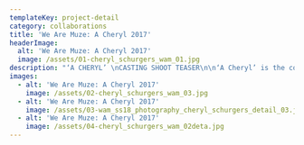 ```yaml
---
templateKey: project-detail
category: collaborations
title: 'We Are Muze: A Cheryl 2017'
headerImage:
  alt: 'We Are Muze: A Cheryl 2017'
  image: /assets/01-cheryl_schurgers_wam_01.jpg
description: "‘A CHERYL’ \nCASTING SHOOT TEASER\n\n‘A Cheryl’ is the concept We Are Muze has been developing in collaboration with the photographer and muse Cheryl Schurgers. The shoot of the casting for Cheryl lookalikes took place on July 6th 2017 at the wonderful\_Studio 13\_in Amsterdam.\nEleven girls\_were reached out to via\_the casting call poster\_and were then selected to participate in the official casting shoot. At the casting, each of them had to imitate Cheryl both in looks and the way they acted.\n\nInstructed to come all in black, the participants were then invited to enter the world of Cheryl and We Are Muze by dressing in the SS18 pieces of BYBROWN, Electric Co, Jessica Joyce and LoveLuha.\nUnder the direction of Cheryl herself, the girls\_were instructed to perform\_four different acts, each of which\_represented a translation of the alter ego theme by the We Are Muze designers.\n\nThe casting could not go without the jury, who, with their critical eye, observed the acts and decided who is good enough to be a Cheryl and perform at the next stage of the project.\n\nThe whole process of the casting and the shooting was filmed by\_Julius Thissen, whose work was a key element in the We Are Muze presentation on September 27th 2017 in Atelier Neérlandais during Paris Fashion Week. As well the editorial of this not so usual casting will be exhibited during the same presentation next to another ‘A CHERYL’ casting as performance with French Cheryl lookalikes and Cheryl Schurgers herself.\n\nSpecial thanks to the whole team:\nCheryls: Agata, Annemarijn, Grace, Elise, Eva, Ise, Karla, Mélina, Romee, Sanne and Teddy\LPhotography and direction: Cheryl Schurgers\LFilming: Julius Thissen\LMake-up and hair: Kira Kroegman and Selkan Baran\LAssistants: Janina Volkmer, Karla Vincheva and Mélina Dubois\LDesigns: BYBROWN, Electric Co, Jessica Joyce, LoveLuha and Peterson & Stoop\nCreative direction & concept – Conny Groenewegen"
images:
  - alt: 'We Are Muze: A Cheryl 2017'
    image: /assets/02-cheryl_schurgers_wam_03.jpg
  - alt: 'We Are Muze: A Cheryl 2017'
    image: /assets/03-wam_ss18_photography_cheryl_schurgers_detail_03.jpg
  - alt: 'We Are Muze: A Cheryl 2017'
    image: /assets/04-cheryl_schurgers_wam_02deta.jpg
---
```


